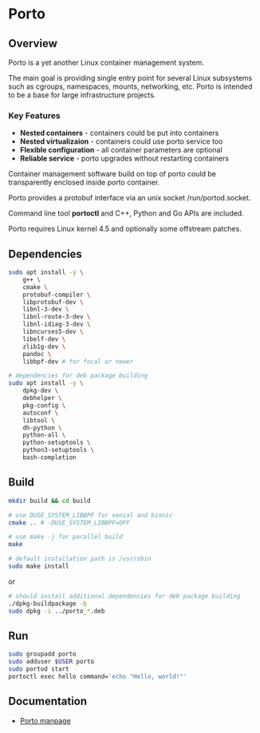 # Porto

## Overview

Porto is a yet another Linux container management system.

The main goal is providing single entry point for several Linux subsystems
such as cgroups, namespaces, mounts, networking, etc.
Porto is intended to be a base for large infrastructure projects.

### Key Features
* **Nested containers**       - containers could be put into containers
* **Nested virtualizaion**    - containers could use porto service too
* **Flexible configuration**  - all container parameters are optional
* **Reliable service**        - porto upgrades without restarting containers

Container management software build on top of porto could be transparently
enclosed inside porto container.

Porto provides a protobuf interface via an unix socket /run/portod.socket.

Command line tool **portoctl** and C++, Python and Go APIs are included.

Porto requires Linux kernel 4.5 and optionally some offstream patches.

## Dependencies

```bash
sudo apt install -y \
    g++ \
    cmake \
    protobuf-compiler \
    libprotobuf-dev \
    libnl-3-dev \
    libnl-route-3-dev \
    libnl-idiag-3-dev \
    libncurses5-dev \
    libelf-dev \
    zlib1g-dev \
    pandoc \
    libbpf-dev # for focal or newer

# dependencies for deb package building
sudo apt install -y \
    dpkg-dev \
    debhelper \
    pkg-config \
    autoconf \
    libtool \
    dh-python \
    python-all \
    python-setuptools \
    python3-setuptools \
    bash-completion
```

## Build

```bash
mkdir build && cd build

# use DUSE_SYSTEM_LIBBPF for xenial and bionic
cmake .. # -DUSE_SYSTEM_LIBBPF=OFF

# use make -j for parallel build
make

# default installation path is /usr/sbin
sudo make install
```
or
```bash
# should install additional dependencies for deb package building
./dpkg-buildpackage -b
sudo dpkg -i ../porto_*.deb
```

## Run

```bash
sudo groupadd porto
sudo adduser $USER porto
sudo portod start
portoctl exec hello command='echo "Hello, world!"'
```

## Documentation
* [Porto manpage](porto.md)

